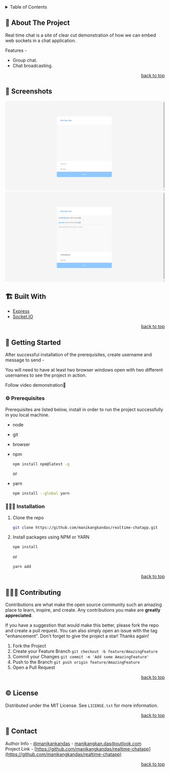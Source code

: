 <div id="top"></div>

<!-- TABLE OF CONTENTS -->
<details>
  <summary>Table of Contents</summary>
  <ul>
    <li>
      <a href="https://manikangkandas.github.io/realtime-chatapp/">View Demo</a>
    </li>
    <li>
      <a href="https://github.com/manikangkandas/realtime-chatapp/issues">Report Bug</a>
    </li>
    <li>
      <a href="https://github.com/manikangkandas/realtime-chatapp/issues">Request Feature</a>
    </li>
    <li>
      <a href="#about-the-project">About The Project</a>
      <ul>
        <li><a href="#built-with">Screenshots</a></li>
        <li><a href="#built-with">Built With</a></li>
      </ul>
    </li>
    <li>
      <a href="#getting-started">Getting Started</a>
      <ul>
        <li><a href="#prerequisites">Prerequisites</a></li>
        <li><a href="#installation">Installation</a></li>
      </ul>
    </li>
    <li><a href="#contributing">Contributing</a></li>
    <li><a href="#license">License</a></li>
    <li><a href="#contact">Contact</a></li>
  </ul>
</details>

<!-- ABOUT THE PROJECT -->

## 📢 About The Project

Real time chat is a site of clear cut demonstration of how we can embed web sockets in a chat application.

Features -

- Group chat.
- Chat broadcasting.

<p align="right"><a href="#top">back to top</a></p>

## 💉 Screenshots

![1](readme_assets/1.png)
![2](readme_assets/2.png)

## 🏗️ Built With

- [Express](https://expressjs.com/)
- [Socket.IO](https://socket.io/)

<p align="right"><a href="#top">back to top</a></p>

<!-- GETTING STARTED -->

## 🎊 Getting Started

After successful installation of the prerequisites, create username and message to send -

You will need to have at least two browser windows open with two different usernames to see the project in action.

Follow video demonstration🤝

### ⚙️ Prerequisites

Prerequisites are listed below, install in order to run the project successfully in you local machine.

- node
- git
- browser  
- npm

  ```sh
  npm install npm@latest -g
  ```
  or
- yarn
  ```sh
  npm install --global yarn
  ```

### 🧑🏻‍🎤 Installation

1. Clone the repo
   ```sh
   git clone https://github.com/manikangkandas/realtime-chatapp.git
   ```

2. Install packages using NPM or YARN
    ```sh
    npm install
    ```
    or

    ```sh
    yarn add
    ```

<p align="right"><a href="#top">back to top</a></p>

<!-- CONTRIBUTING -->

## 💁🏻‍♂️ Contributing

Contributions are what make the open source community such an amazing place to learn, inspire, and create. Any contributions you make are **greatly appreciated**.

If you have a suggestion that would make this better, please fork the repo and create a pull request. You can also simply open an issue with the tag "enhancement".
Don't forget to give the project a star! Thanks again!

1. Fork the Project
2. Create your Feature Branch `git checkout -b feature/AmazingFeature`
3. Commit your Changes `git commit -m 'Add some AmazingFeature'`
4. Push to the Branch `git push origin feature/AmazingFeature`
5. Open a Pull Request

<p align="right"><a href="#top">back to top</a></p>

<!-- LICENSE -->

## ©️ License

Distributed under the MIT License. See `LICENSE.txt` for more information.

<p align="right"><a href="#top">back to top</a></p>

<!-- CONTACT -->

## 🤝 Contact

Author Info - [@manikankandas](https://linkedin.com/in/manikangkandas) - manikangkan.das@outlook.com
<br />
Project Link - [https://github.com/manikangkandas/realtime-chatapp](https://github.com/manikangkandas/realtime-chatapp)

<p align="right"><a href="#top">back to top</a></p>

